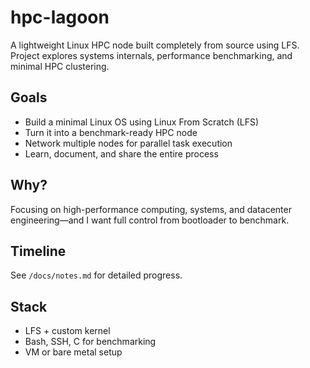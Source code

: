 # hpc-lagoon

A lightweight Linux HPC node built completely from source using LFS. Project explores systems internals, performance benchmarking, and minimal HPC clustering.

## Goals
- Build a minimal Linux OS using Linux From Scratch (LFS)
- Turn it into a benchmark-ready HPC node
- Network multiple nodes for parallel task execution
- Learn, document, and share the entire process

## Why?
Focusing on high-performance computing, systems, and datacenter engineering—and I want full control from bootloader to benchmark.

## Timeline
See `/docs/notes.md` for detailed progress.

## Stack
- LFS + custom kernel
- Bash, SSH, C for benchmarking
- VM or bare metal setup
